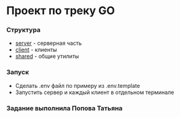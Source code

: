 # Проект по треку GO

### Структура

- [server](./server/server.go) - серверная часть
- [client](./server/client.go) - клиенты
- [shared](./shared) - общие утилиты

### Запуск

- Сделать .env файл по примеру из .env.template
- Запустить сервер и каждый клиент в отдельном терминале

### Задание выполнила Попова Татьяна
